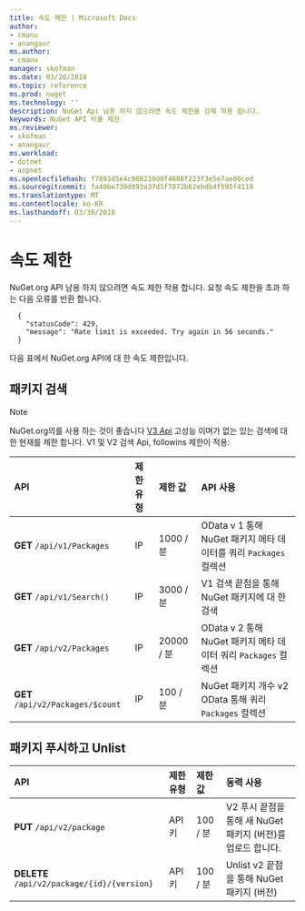 ```yaml
---
title: 속도 제한 | Microsoft Docs
author:
- cmanu
- anangaur
ms.author:
- cmanu
manager: skofman
ms.date: 03/20/2018
ms.topic: reference
ms.prod: nuget
ms.technology: ''
description: NuGet Api 남용 하지 않으려면 속도 제한을 강제 적용 됩니다.
keywords: NuGet API 비율 제한
ms.reviewer:
- skofman
- anangaur
ms.workload:
- dotnet
- aspnet
ms.openlocfilehash: f7891d5e4c008219d9f4808f223f3e5e7ae06ced
ms.sourcegitcommit: fa40be739d093a37d5f7072b62ebdb4f595f4110
ms.translationtype: MT
ms.contentlocale: ko-KR
ms.lasthandoff: 03/30/2018
---
```

# <a name="rate-limits"></a>속도 제한

NuGet.org API 남용 하지 않으려면 속도 제한 적용 합니다. 요청 속도 제한을 초과 하는 다음 오류를 반환 합니다. 

  ~~~
    {
      "statusCode": 429,
      "message": "Rate limit is exceeded. Try again in 56 seconds."
    }
  ~~~

다음 표에서 NuGet.org API에 대 한 속도 제한입니다.

## <a name="package-search"></a>패키지 검색

> [!Note]
> NuGet.org의를 사용 하는 것이 좋습니다 [V3 Api](https://docs.microsoft.com/nuget/api/search-query-service-resource) 고성능 이며가 없는 있는 검색에 대 한 현재를 제한 합니다. V1 및 V2 검색 Api, followins 제한이 적용:


| API | 제한 유형 | 제한 값 | API 사용 |
|:---|:---|:---|:---|
**GET** `/api/v1/Packages` | IP | 1000 / 분 | OData v 1 통해 NuGet 패키지 메타 데이터를 쿼리 `Packages` 컬렉션 |
**GET** `/api/v1/Search()` | IP | 3000 / 분 | V1 검색 끝점을 통해 NuGet 패키지에 대 한 검색 | 
**GET** `/api/v2/Packages` | IP | 20000 / 분 | OData v 2 통해 NuGet 패키지 메타 데이터 쿼리 `Packages` 컬렉션 | 
**GET** `/api/v2/Packages/$count` | IP | 100 / 분 | NuGet 패키지 개수 v2 OData 통해 쿼리 `Packages` 컬렉션 | 

## <a name="package-push-and-unlist"></a>패키지 푸시하고 Unlist

| API | 제한 유형 | 제한 값 | 동력 사용 | 
|:---|:---|:---|:--- |
**PUT** `/api/v2/package` | API 키 | 100 / 분 | V2 푸시 끝점을 통해 새 NuGet 패키지 (버전)를 업로드 합니다. 
**DELETE** `/api/v2/package/{id}/{version}` | API 키 | 100 / 분 | Unlist v2 끝점을 통해 NuGet 패키지 (버전) 

